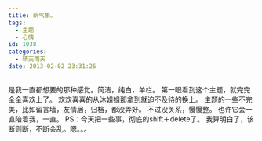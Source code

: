 ```yaml
---
title: 新气象。
tags:
  - 主题
  - 心情
id: 1038
categories:
  - 晴天雨天
date: 2013-02-02 23:31:26
---
```


是我一直都想要的那种感觉。简洁，纯白，单栏。
第一眼看到这个主题，就完完全全喜欢上了。
欢欢喜喜的从沐姐姐那拿到就迫不及待的换上。 
主题的一些不完美，比如留言墙，友情居，归档，都没弄好。
不过没关系，慢慢整。
也许它会一直陪着我，一直。
PS：今天把一些事，彻底的shift＋delete了。
我算明白了，该断则断，不断会乱。嗯。。。